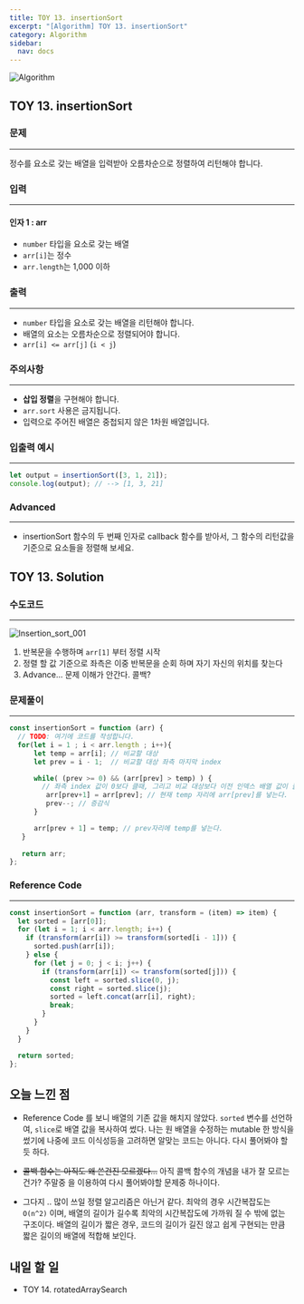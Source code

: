 ```yaml
---
title: TOY 13. insertionSort
excerpt: "[Algorithm] TOY 13. insertionSort"
category: Algorithm
sidebar:
  nav: docs
---
```


![Algorithm](https://user-images.githubusercontent.com/83164003/131701318-f0ff36c4-1fcc-4f21-b978-18a9d8ec3386.jpg)
## TOY 13. insertionSort
### 문제
---
정수를 요소로 갖는 배열을 입력받아 오름차순으로 정렬하여 리턴해야 합니다.



### 입력
---
#### 인자 1 : arr
- `number` 타입을 요소로 갖는 배열
- `arr[i]`는 정수
- `arr.length`는 1,000 이하

### 출력
---
- `number` 타입을 요소로 갖는 배열을 리턴해야 합니다.
- 배열의 요소는 오름차순으로 정렬되어야 합니다.
- `arr[i] <= arr[j]` (`i < j`)

### 주의사항
---
- **삽입 정렬**을 구현해야 합니다.
- `arr.sort` 사용은 금지됩니다.
- 입력으로 주어진 배열은 중첩되지 않은 1차원 배열입니다.

### 입출력 예시
---
```javascript
let output = insertionSort([3, 1, 21]);
console.log(output); // --> [1, 3, 21]
```

### Advanced
---

- insertionSort 함수의 두 번째 인자로 callback 함수를 받아서, 그 함수의 리턴값을 기준으로 요소들을 정렬해 보세요.

## TOY 13. Solution
### 수도코드
---
![Insertion_sort_001](https://user-images.githubusercontent.com/83164003/132718182-d4134d7b-c117-4e4a-af8b-0b4cf3fdb908.png)

1. 반복문을 수행하며 `arr[1]` 부터 정렬 시작
2. 정렬 할 값 기준으로 좌측은 이중 반복문을 순회 하며 자기 자신의 위치를 찾는다
3. Advance... 문제 이해가 안간다. 콜백?  

### 문제풀이
---
```javascript 
const insertionSort = function (arr) {
  // TODO: 여기에 코드를 작성합니다.
  for(let i = 1 ; i < arr.length ; i++){ 
      let temp = arr[i]; // 비교할 대상
      let prev = i - 1;  // 비교할 대상 좌측 마지막 index

      while( (prev >= 0) && (arr[prev] > temp) ) {   
        // 좌측 index 값이 0보다 클때, 그리고 비교 대상보다 이전 인덱스 배열 값이 클때 반복문 수행
         arr[prev+1] = arr[prev]; // 현재 temp 자리에 arr[prev]를 넣는다.
         prev--; // 증감식
      }

      arr[prev + 1] = temp; // prev자리에 temp를 넣는다.
   }
   
   return arr;
};
```
### Reference Code
---
```javascript
const insertionSort = function (arr, transform = (item) => item) {
  let sorted = [arr[0]];
  for (let i = 1; i < arr.length; i++) {
    if (transform(arr[i]) >= transform(sorted[i - 1])) {
      sorted.push(arr[i]);
    } else {
      for (let j = 0; j < i; j++) {
        if (transform(arr[i]) <= transform(sorted[j])) {
          const left = sorted.slice(0, j);
          const right = sorted.slice(j);
          sorted = left.concat(arr[i], right);
          break;
        }
      }
    }
  }

  return sorted;
};
```
## 오늘 느낀 점
- Reference Code 를 보니 배열의 기존 값을 해치지 않았다. `sorted` 변수를 선언하여, `slice`로 배열 값을 복사하여 썼다.  나는 원 배열을 수정하는 mutable 한 방식을 썼기에 나중에 코드 이식성등을 고려하면 알맞는 코드는 아니다. 다시 풀어봐야 할 듯 하다.

- ~~콜백 함수는 아직도 왜 쓴건진 모르겠다...~~ 아직 콜백 함수의 개념을 내가 잘 모르는건가? 주말중 을 이용하여 다시 풀어봐야할 문제중 하나이다.
- 그다지 .. 많이 쓰일 정렬 알고리즘은 아닌거 같다. 최악의 경우 시간복잡도는 `O(n^2)` 이며, 배열의 길이가 길수록 최악의 시간복잡도에 가까워 질 수 밖에 없는 구조이다. 배열의 길이가 짧은 경우, 코드의 길이가 길진 않고 쉽게 구현되는 만큼 짧은 길이의 배열에 적합해 보인다.
	
	
## 내일 할 일
- TOY 14. rotatedArraySearch
